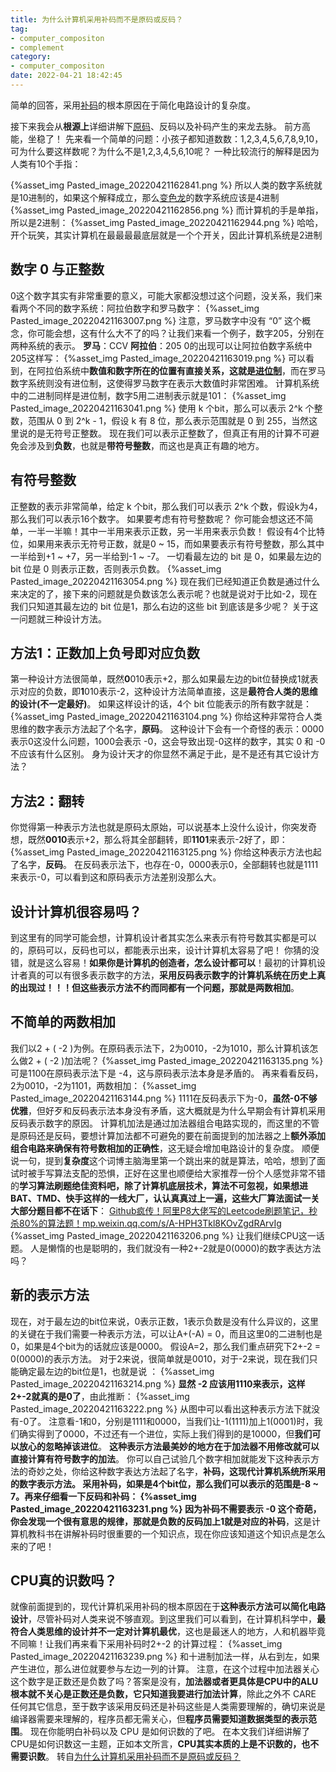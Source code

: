 ```yaml
---
title: 为什么计算机采用补码而不是原码或反码？
tag:
- computer_compositon
- complement
category:
- computer_compositon
date: 2022-04-21 18:42:45
---
```

简单的回答，采用[补码](https://www.zhihu.com/search?q=%E8%A1%A5%E7%A0%81&search_source=Entity&hybrid_search_source=Entity&hybrid_search_extra=%7B%22sourceType%22%3A%22answer%22%2C%22sourceId%22%3A1878359705%7D)的根本原因在于简化电路设计的复杂度。
<!--more-->
接下来我会从**根源上**详细讲解下[原码](https://www.zhihu.com/search?q=%E5%8E%9F%E7%A0%81&search_source=Entity&hybrid_search_source=Entity&hybrid_search_extra=%7B%22sourceType%22%3A%22answer%22%2C%22sourceId%22%3A1878359705%7D)、反码以及补码产生的来龙去脉。
前方高能，坐稳了！
先来看一个简单的问题：小孩子都知道数数：1,2,3,4,5,6,7,8,9,10，可为什么要这样数呢？为什么不是1,2,3,4,5,6,10呢？
一种比较流行的解释是因为人类有10个手指：

{%asset_img Pasted_image_20220421162841.png %}
所以人类的数字系统就是10进制的，如果这个解释成立，那么[变色龙](https://www.zhihu.com/search?q=%E5%8F%98%E8%89%B2%E9%BE%99&search_source=Entity&hybrid_search_source=Entity&hybrid_search_extra=%7B%22sourceType%22%3A%22answer%22%2C%22sourceId%22%3A1878359705%7D)的数字系统应该是4进制
{%asset_img Pasted_image_20220421162856.png %}
而计算机的手是单指，所以是2进制：
{%asset_img Pasted_image_20220421162944.png %}
哈哈，开个玩笑，其实计算机在最最最最底层就是一个个开关，因此计算机系统是2进制
## **数字 0 与正整数**
0这个数字其实有非常重要的意义，可能大家都没想过这个问题，没关系，我们来看两个不同的数字系统：阿拉伯数字和罗马数字：
{%asset_img Pasted_image_20220421163007.png %}
注意，罗马数字中没有 “0” 这个概念，你可能会想，这有什么大不了的吗？让我们来看一个例子，数字205，分别在两种系统的表示。
**罗马**：CCV
**阿拉伯**：205
0的出现可以让阿拉伯数字系统中205这样写：
{%asset_img Pasted_image_20220421163019.png %}
可以看到，在阿拉伯系统中**数值和数字所在的位置有直接关系，这就是[进位制](https://www.zhihu.com/search?q=%E8%BF%9B%E4%BD%8D%E5%88%B6&search_source=Entity&hybrid_search_source=Entity&hybrid_search_extra=%7B%22sourceType%22%3A%22answer%22%2C%22sourceId%22%3A1878359705%7D)**，而在罗马数字系统则没有进位制，这使得罗马数字在表示大数值时非常困难。
计算机系统中的二进制同样是进位制，数字5用二进制表示就是101：
{%asset_img Pasted_image_20220421163041.png %}
使用 k 个bit，那么可以表示 2^k 个整数，范围从 0 到 2^k - 1，假设 k 有 8 位，那么表示范围就是 0 到 255，当然这里说的是无符号正整数。
现在我们可以表示正整数了，但真正有用的计算不可避免会涉及到**负数**，也就是**带符号整数**，而这也是真正有趣的地方。
## **有符号整数**
正整数的表示非常简单，给定 k 个bit，那么我们可以表示 2^k 个数，假设k为4，那么我们可以表示16个数字。
如果要考虑有符号整数呢？
你可能会想这还不简单，一半一半嘛！其中一半用来表示正数，另一半用来表示负数！
假设有4个比特位，如果用来表示无符号正数，就是0 ~ 15，而如果要表示有符号整数，那么其中一半给到+1 ~ +7，另一半给到-1 ~ -7。
一切看最左边的 bit 是 0，如果最左边的 bit 位是 0 则表示正数，否则表示负数。
{%asset_img Pasted_image_20220421163054.png %}
现在我们已经知道正负数是通过什么来决定的了，接下来的问题就是负数该怎么表示呢？也就是说对于比如-2，现在我们只知道其最左边的 bit 位是1，那么右边的这些 bit 到底该是多少呢？
关于这一问题就三种设计方法。
## **方法1：正数加上负号即对应负数**
第一种设计方法很简单，既然**0**010表示+2，那么如果最左边的bit位替换成1就表示对应的负数，即**1**010表示-2，这种设计方法简单直接，这是**最符合人类的思维的设计(不一定最好)**。
如果这样设计的话，4个 bit 位能表示的所有数字就是：
{%asset_img Pasted_image_20220421163104.png %}
你给这种非常符合人类思维的数字表示方法起了个名字，**原码**。
这种设计下会有一个奇怪的表示：0000表示0这没什么问题，1000会表示 -0，这会导致出现-0这样的数字，其实 0 和 -0 不应该有什么区别。
身为设计天才的你显然不满足于此，是不是还有其它设计方法？
## **方法2：翻转**
你觉得第一种表示方法也就是原码太原始，可以说基本上没什么设计，你突发奇想，既然**0010**表示+2，那么将其全部翻转，即**1101**来表示-2好了，即：
{%asset_img Pasted_image_20220421163125.png %}
你给这种表示方法也起了名字，**反码**。
在反码表示法下，也存在-0，0000表示0，全部翻转也就是1111来表示-0，可以看到这和原码表示方法差别没那么大。
## **设计计算机很容易吗？**
到这里有的同学可能会想，计算机设计者其实怎么来表示有符号数其实都是可以的，原码可以，反码也可以，都能表示出来，设计计算机太容易了吧！
你猜的没错，就是这么容易！**如果你是计算机的创造者，怎么设计都可以**！最初的计算机设计者真的可以有很多表示数字的方法，**采用反码表示数字的计算机系统在历史上真的出现过！！！**但这些表示方法不约而同都有一个问题，那就是**两数相加**。
## **不简单的两数相加**
我们以2 + ( -2 )为例。在原码表示法下，2为0010，-2为1010，那么计算机该怎么做2 + ( -2 )加法呢？
{%asset_img Pasted_image_20220421163135.png %}
可是1100在原码表示法下是 -4，这与原码表示法本身是矛盾的。
再来看看反码，2为0010，-2为1101，两数相加：
{%asset_img Pasted_image_20220421163144.png %}
1111在反码表示下为-0，**虽然-0不够优雅**，但好歹和反码表示法本身没有矛盾，这大概就是为什么早期会有计算机采用反码表示数字的原因。
计算机加法是通过加法器组合电路实现的，而这里的不管是原码还是反码，要想计算加法都不可避免的要在前面提到的加法器之上**额外添加组合电路来确保有符号数相加的正确性**，这无疑会增加电路设计的复杂度。
顺便说一句，提到**复杂度**这个词博主脑海里第一个跳出来的就是算法，哈哈，想到了面试时被手写算法支配的恐惧，正好在这里也顺便给大家推荐一份个人感觉非常不错的**学习算法刷题绝佳资料吧，除了计算机底层技术，算法不可忽视，如果想进BAT、TMD、快手这样的一线大厂，认认真真过上一遍，这些大厂算法面试一关大部分题目都不在话下**：
[Github疯传！阿里P8大佬写的Leetcode刷题笔记，秒杀80%的算法题！mp.weixin.qq.com/s/A-HPH3Tkl8KOvZgdRArvIg](https://link.zhihu.com/?target=https%3A//mp.weixin.qq.com/s/A-HPH3Tkl8KOvZgdRArvIg)
{%asset_img Pasted_image_20220421163206.png %}
让我们继续CPU这一话题。
人是懒惰的也是聪明的，我们就没有一种2+-2就是0(0000)的数字表达方法吗？
## **新的表示方法**
现在，对于最左边的bit位来说，0表示正数，1表示负数是没有什么异议的，这里的关键在于我们需要一种表示方法，可以让A+(-A) = 0，而且这里0的二进制也是0，如果是4个bit为的话就应该是0000。
假设A=2，那么我们重点研究下2+-2 = 0(0000)的表示方法。
对于2来说，很简单就是0010，对于-2来说，现在我们只能确定最左边的bit位是1，也就是说 ：
{%asset_img Pasted_image_20220421163214.png %}
**显然 -2 应该用1110来表示，这样2+-2就真的是0了**，由此推断：
{%asset_img Pasted_image_20220421163222.png %}
从图中可以看出这种表示方法下就没有-0了。
注意看-1和0，分别是1111和0000，当我们让-1(1111)加上1(0001)时，我们确实得到了0000，不过还有一个进位，实际上我们得到的是10000，但**我们可以放心的忽略掉该进位**。
**这种表示方法最美妙的地方在于加法器不用修改就可以直接计算有符号数字的加法**。
你可以自己试验几个数字相加就能发下这种表示方法的奇妙之处，你给这种数字表达方法起了名字，**补码，**这现代计算机系统所采用的数字表示方法。
采用补码，如果是4个bit位，那么我们可以表示的范围是-8 ~ 7。再来仔细看一下反码和补码：
{%asset_img Pasted_image_20220421163231.png %}
因为补码不需要表示 -0 这个奇葩，你会发现一个很有意思的规律，那就是**负数的反码加上1就是对应的补码**，这是计算机教科书在讲解补码时很重要的一个知识点，现在你应该知道这个知识点是怎么来的了吧！
## **CPU真的识数吗？**
就像前面提到的，现代计算机采用补码的根本原因在于**这种表示方法可以简化电路设计**，尽管补码对人类来说不够直观。到这里我们可以看到，在计算机科学中，**最符合人类思维的设计并不一定对计算机最优**，这也是最迷人的地方，人和机器毕竟不同嘛！让我们再来看下采用补码时2+-2 的计算过程：
{%asset_img Pasted_image_20220421163239.png %}
和十进制加法一样，从右到左，如果产生进位，那么进位就要参与左边一列的计算。
注意，在这个过程中加法器关心这个数字是正数还是负数了吗？答案是没有，**加法器或者更具体是CPU中的ALU根本就不关心是正数还是负数，它只知道我要进行加法计算**，除此之外不 CARE 任何其它信息，至于数字该采用反码还是补码这些是人类需要理解的，确切来说是编译器需要来理解的，程序员都无需关心，但**程序员需要知道数据类型的表示范围**。
现在你能明白补码以及 CPU 是如何识数的了吧。
在本文我们详细讲解了CPU是如何识数这一主题，正如本文所言，**CPU其实本质的上是不识数的，也不需要识数**。
转自[为什么计算机采用补码而不是原码或反码？](https://www.zhihu.com/question/352057791/answer/1878359705)